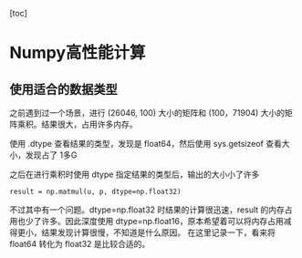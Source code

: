 [toc]

# Numpy高性能计算

## 使用适合的数据类型

之前遇到过一个场景，进行 (26046, 100) 大小的矩阵和 (100，71904) 大小的矩阵乘积。结果很大，占用许多内存。

使用 .dtype 查看结果的类型，发现是 float64，然后使用 sys.getsizeof 查看大小，发现占了 1多G

之后在进行乘积时使用 dtype 指定结果的类型后，输出的大小小了许多

```
result = np.matmul(u, p, dtype=np.float32)
```

不过其中有一个问题。dtype=np.float32 时结果的计算很迅速，result 的内存占用也少了许多。因此深度使用 dtype=np.float16，原本希望着可以将内存占用减得更小，结果发现计算很慢，不知道是什么原因。 在这里记录一下，看来将 float64 转化为 float32 是比较合适的。